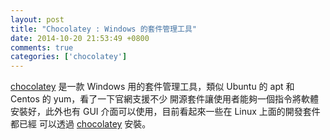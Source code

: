 ```yaml
---
layout: post
title: "Chocolatey : Windows 的套件管理工具"
date: 2014-10-20 21:53:49 +0800
comments: true
categories: ['chocolatey']
---
```


<!-- more -->

[chocolatey] 是一款 Windows 用的套件管理工具，類似 Ubuntu 的 apt 和 Centos 的 yum，看了一下官網支援不少
開源套件讓使用者能夠一個指令將軟體安裝好，此外也有 GUI 介面可以使用，目前看起來一些在 Linux 上面的開發套件都已經
可以透過 [chocolatey] 安裝。

[chocolatey]:https://chocolatey.org/